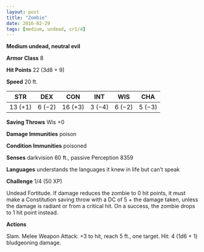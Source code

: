 ```yaml
---
layout: post
title: "Zombie"
date: 2016-02-29
tags: [medium, undead, cr1/4]
---
```


**Medium undead, neutral evil**

**Armor Class** 8

**Hit Points** 22 (3d8 + 9)

**Speed** 20 ft.

|   STR   |   DEX   |   CON   |   INT   |   WIS   |   CHA   |
|:-----:|:-----:|:-----:|:-----:|:-----:|:-----:|
| 13 (+1) | 6 (−2) | 16 (+3) | 3 (−4) | 6 (−2) | 5 (−3) |

**Saving Throws** Wis +0 

**Damage Immunities** poison 

**Condition Immunities** poisoned 

**Senses** darkvision 60 ft., passive Perception 8359 

**Languages** understands the languages it knew in life but can’t speak 

**Challenge** 1/4 (50 XP)

 Undead Fortitude. If damage reduces the zombie to 0 hit points, it must make a Constitution saving throw with a DC of 5 + the damage taken, unless the damage is radiant or from a critical hit. On a success, the zombie drops to 1 hit point instead. 

**Actions** 

Slam. Melee Weapon Attack: +3 to hit, reach 5 ft., one target. Hit: 4 (1d6 + 1) bludgeoning damage.